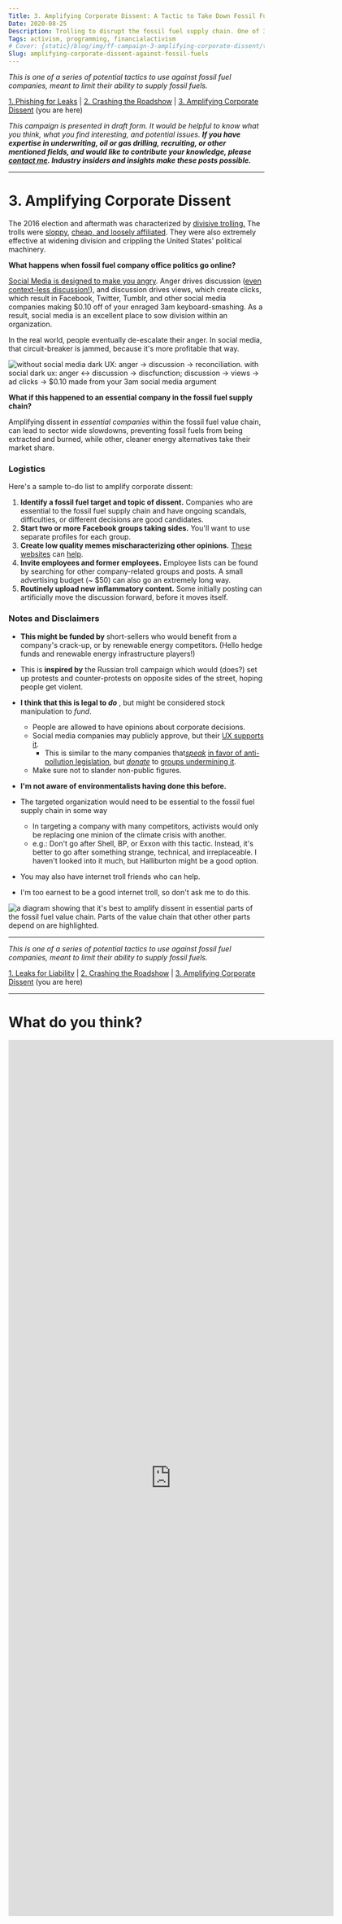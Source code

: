 ```yaml
---
Title: 3. Amplifying Corporate Dissent: A Tactic to Take Down Fossil Fuels
Date: 2020-08-25
Description: Trolling to disrupt the fossil fuel supply chain. One of 3 tactics to take down fossil fuels.
Tags: activism, programming, financialactivism
# Cover: {static}/blog/img/ff-campaign-3-amplifying-corporate-dissent/troll.jpg
Slug: amplifying-corporate-dissent-against-fossil-fuels
---
```


_This is one of a series of potential tactics to use against fossil fuel companies, meant to limit their ability to supply fossil fuels._

[1. Phishing for Leaks](./leaks-for-liability-against-fossil-fuels) | [2. Crashing the Roadshow](./crash-the-roadshow-against-fossil-fuels) | [3. Amplifying Corporate Dissent](./amplifying-corporate-dissent-against-fossil-fuels) (you are here)

_This campaign is presented in draft form. It would be helpful to know what you think, what you find interesting, and potential issues. **If you have expertise in underwriting, oil or gas drilling, recruiting, or other mentioned fields, and would like to contribute your knowledge, please [contact me](#survey). Industry insiders and insights make these posts possible.**_

---

# 3. Amplifying Corporate Dissent

The 2016 election and aftermath was characterized by [divisive trolling.](https://www.washingtonpost.com/politics/2016/live-updates/general-election/real-time-updates-on-the-2016-election-voting-and-race-results/how-the-trolls-won-2016/) The trolls were [sloppy](https://www.nytimes.com/2020/01/10/us/politics/russia-hacking-disinformation-election.html), [cheap, and loosely affiliated](https://www.theatlantic.com/technology/archive/2018/02/the-russian-conspiracy-to-commit-audience-development/553685/). They were also extremely effective at widening division and crippling the United States' political machinery.

**What happens when fossil fuel company office politics go online?**

[Social Media is designed to make you angry](https://slatestarcodex.com/2014/12/17/the-toxoplasma-of-rage/). Anger drives discussion ([even context-less discussion!](https://www.computing.dcu.ie/~humphrys/Turing.Test/08.chapter.html)), and discussion drives views, which create clicks, which result in Facebook, Twitter, Tumblr, and other social media companies making $0.10 off of your enraged 3am keyboard-smashing. As a result, social media is an excellent place to sow division within an organization.

In the real world, people eventually de-escalate their anger. In social media, that circuit-breaker is jammed, because it's more profitable that way.

![without social media dark UX: anger -> discussion -> reconciliation. with social dark ux: anger <-> discussion -> discfunction; discussion -> views -> ad clicks -> \$0.10 made from your 3am social media argument]({static}/blog/img/ff-campaign-3-amplifying-corporate-dissent/dark-ux-in-social-media.png)

**What if this happened to an essential company in the fossil fuel supply chain?**

Amplifying dissent in _essential companies_ within the fossil fuel value chain, can lead to sector wide slowdowns, preventing fossil fuels from being extracted and burned, while other, cleaner energy alternatives take their market share.

### Logistics

Here's a sample to-do list to amplify corporate dissent:

1. **Identify a fossil fuel target and topic of dissent.** Companies who are essential to the fossil fuel supply chain and have ongoing scandals, difficulties, or different decisions are good candidates.
2. **Start two or more Facebook groups taking sides.** You'll want to use separate profiles for each group.
3. **Create low quality memes mischaracterizing other opinions.** [These](https://www.reddit.com/r/MemeTemplatesOfficial/) [websites](https://www.reddit.com/r/MemeEconomy/) can [help](https://imgflip.com/memegenerator).
4. **Invite employees and former employees.** Employee lists can be found by searching for other company-related groups and posts. A small advertising budget (~ $50) can also go an extremely long way.
5. **Routinely upload new inflammatory content.** Some initially posting can artificially move the discussion forward, before it moves itself.

### Notes and Disclaimers

- **This might be funded by** short-sellers who would benefit from a company's crack-up, or by renewable energy competitors. (Hello hedge funds and renewable energy infrastructure players!)
- This is **inspired by** the Russian troll campaign which would (does?) set up protests and counter-protests on opposite sides of the street, hoping people get violent.
- **I think that this is legal to _do_** , but might be considered stock manipulation to _fund_.
  - People are allowed to have opinions about corporate decisions.
  - Social media companies may publicly approve, but their [UX supports it](https://qz.com/1058674/facebook-news-feed-design-and-dark-ux-are-turning-us-into-sleep-deprived-internet-addicts/).
    - This is similar to the many companies that[_speak_](https://corporate.exxonmobil.com/Energy-and-environment/Environmental-protection/Climate-change/Statements-on-Paris-climate-agreement) [in favor of anti-pollution legislation](https://corporate.exxonmobil.com/Energy-and-environment/Environmental-protection/Climate-change/Statements-on-Paris-climate-agreement), but [_donate_](https://en.wikipedia.org/wiki/List_of_members_of_the_American_Legislative_Exchange_Council#Private_enterprise_board) to [groups undermining it](https://en.wikipedia.org/wiki/American_Legislative_Exchange_Council#Energy_and_the_environment).
  - Make sure not to slander non-public figures.
- **I'm not aware of environmentalists having done this before.**
- The targeted organization would need to be essential to the fossil fuel supply chain in some way
  - In targeting a company with many competitors, activists would only be replacing one minion of the climate crisis with another.
  - e.g.: Don't go after Shell, BP, or Exxon with this tactic. Instead, it's better to go after something strange, technical, and irreplaceable. I haven't looked into it much, but Halliburton might be a good option.

- You may also have internet troll friends who can help.
- I'm too earnest to be a good internet troll, so don't ask me to do this.

![a diagram showing that it's best to amplify dissent in essential parts of the fossil fuel value chain. Parts of the value chain that other other parts depend on are highlighted.]({static}/blog/img/ff-campaign-3-amplifying-corporate-dissent/what-to-troll.png)


---

_This is one of a series of potential tactics to use against fossil fuel companies, meant to limit their ability to supply fossil fuels._

[1. Leaks for Liability](./leaks-for-liability-against-fossil-fuels) | [2. Crashing the Roadshow](./crash-the-roadshow-against-fossil-fuels) | [3. Amplifying Corporate Dissent](./amplifying-corporate-dissent-against-fossil-fuels) (you are here)

---

<a name="survey"></a>
# What do you think?
<iframe src="https://docs.google.com/forms/d/e/1FAIpQLSf6yAaSzKE1FuO6nQQX882V36upqQJ3_OXj9NanSFSCxU3_yA/viewform?embedded=true" width="640" height="1722" frameborder="0" marginheight="0" marginwidth="0">Loading Survey…</iframe>
